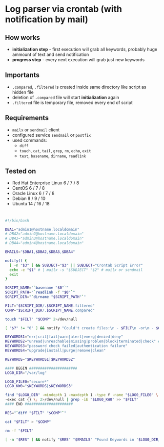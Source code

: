 # Log parser via crontab (with notification by mail)

## How works
 * **initialization step** - first execution will grab all keywords, probably huge ammount of text and send notification
 * **progress step** - every next execution will grab just new keywords
 
## Importants
 * `.compared`, `.filtered` is created inside same directory like script as hidden file
 * deletion of `.compared` file will start **initialization** again
 * `.filtered` file is temporary file, removed every end of script

## Requirements
 * `mailx` or `sendmail` client
 * configured service `sendmail` or `postfix`
 * used commands: 
   * `diff`
   * `touch`, `cat`, `tail`, `grep`, `rm`, `echo`, `exit`
   * `test`, `basename`, `dirname`, `readlink`

## Tested on
 - Red Hat Enterprise Linux 6 / 7 / 8
 - CentOS 6 / 7 / 8
 - Oracle Linux 6 / 7 / 8
 - Debian 8 / 9 / 10
 - Ubuntu 14 / 16 / 18
  
#

```bash
#!/bin/bash

DBA1="admin1@hostname.localdomain"
# DBA2="admin2@hostname.localdomain"
# DBA3="admin3@hostname.localdomain"
# DBA4="admin4@hostname.localdomain"

EMAILS="$DBA1,$DBA2,$DBA3,$DBA4"

notify() {
  [ -n "$3" ] && SUBJECT="$3" || SUBJECT="Crontab Script Error"
  echo -e "$1" # | mailx -s "$SUBJECT" "$2" # mailx or sendmail
  exit
}

SCRIPT_NAME="`basename "$0"`"
SCRIPT_PATH="`readlink -f "$0"`"
SCRIPT_DIR="`dirname "$SCRIPT_PATH"`"

FILT="$SCRIPT_DIR/.$SCRIPT_NAME.filtered"
COMP="$SCRIPT_DIR/.$SCRIPT_NAME.compared"

touch "$FILT" "$COMP" 2>/dev/null

[ "$?" != "0" ] && notify "Could't create files:\n - $FILT\n -or\n - $COMP" 

KEYWORDS1="err|crit|fail|warn|alert|emerg|denied|deny"
KEYWORDS2="unread|unreachable|missing|problem|block|terminated|check" # reject
KEYWORDS3="password check failed|authentication failure"
KEYWORDS4="upgrade|install|purge|remove|clean"

KEYWORDS="$KEYWORDS1|$KEYWORDS2"

#### BEGIN ######################
LOG0_DIR="/var/log"

LOG0_FILE0="secure*"
LOG0_KW0="$KEYWORDS|$KEYWORDS3"

find "$LOG0_DIR" -mindepth 1 -maxdepth 1 -type f -name "$LOG0_FILE0" \
-exec cat {} \; 2>/dev/null | grep -iE "$LOG0_KW0" >> "$FILT"
#### END ######################

RES="`diff "$FILT" "$COMP"`"

cat "$FILT" > "$COMP"

rm -f "$FILT"

[ -n "$RES" ] && notify "$RES" "$EMAILS" "Found Keywords in '$LOG0_DIR/$LOG0_FILE0'"
```
